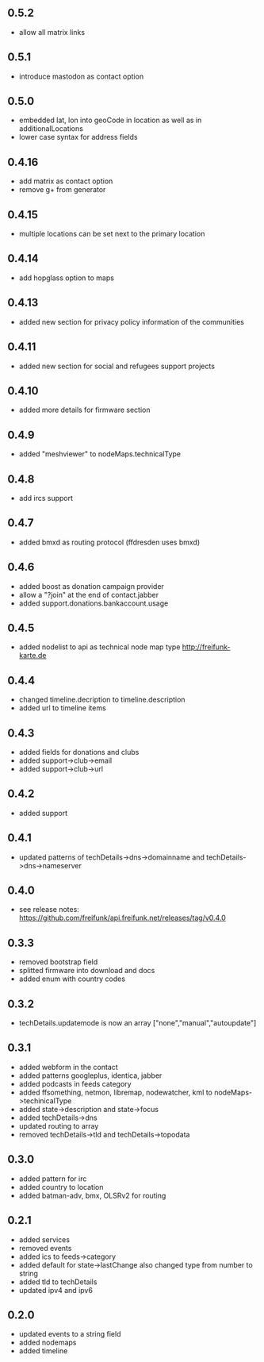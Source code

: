 0.5.2
------
* allow all matrix links

0.5.1
------
* introduce mastodon as contact option 

0.5.0
------
* embedded lat, lon into geoCode in location as well as in additionalLocations
* lower case syntax for address fields

0.4.16
------
* add matrix as contact option
* remove g+ from generator

0.4.15
------
* multiple locations can be set next to the primary location

0.4.14
------
* add hopglass option to maps

0.4.13
------
* added new section for privacy policy information of the communities

0.4.11
------
* added new section for social and refugees support projects

0.4.10
------
* added more details for firmware section

0.4.9
-----
* added "meshviewer" to nodeMaps.technicalType

0.4.8
-----
* add ircs support

0.4.7
-----
* added bmxd as routing protocol (ffdresden uses bmxd)

0.4.6
-----
* added boost as donation campaign provider
* allow a "?join" at the end of contact.jabber
* added support.donations.bankaccount.usage

0.4.5
-----
* added nodelist to api as technical node map type http://freifunk-karte.de

0.4.4
-----
* changed timeline.decription to timeline.description
* added url to timeline items

0.4.3
-----
* added fields for donations and clubs
* added support->club->email
* added support->club->url

0.4.2
-----
* added support 

0.4.1
-----
* updated patterns of techDetails->dns->domainname and techDetails->dns->nameserver

0.4.0
-----
* see release notes: https://github.com/freifunk/api.freifunk.net/releases/tag/v0.4.0

0.3.3
-----
* removed bootstrap field
* splitted firmware into download and docs
* added enum with country codes

0.3.2
-----
* techDetails.updatemode is now an array ["none","manual","autoupdate"]

0.3.1
-----
* added webform in the contact
* added patterns googleplus, identica, jabber
* added podcasts in feeds category
* added ffsomething, netmon, libremap, nodewatcher, kml to nodeMaps->techinicalType
* added state->description and state->focus
* added techDetails->dns
* updated routing to array
* removed techDetails->tld and techDetails->topodata

0.3.0
-----
* added pattern for irc
* added country to location
* added batman-adv, bmx, OLSRv2 for routing

0.2.1
-----
* added services
* removed events
* added ics to feeds->category
* added default for state->lastChange also changed type from number to string
* added tld to techDetails
* updated ipv4 and ipv6

0.2.0
-----
* updated events to a string field
* added nodemaps
* added timeline
